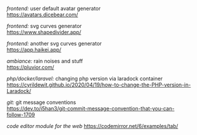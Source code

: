 *frontend:* user default avatar generator
<br>
https://avatars.dicebear.com/

*frontend:* svg curves generator
<br>
https://www.shapedivider.app/

*frontend:* another svg curves generator
<br>
https://app.haikei.app/

*ambiance:* rain noises and stuff
<br>
https://pluvior.com/

*php/docker/laravel:* changing php version via laradock container
<br>
https://cyrildewit.github.io/2020/04/19/how-to-change-the-PHP-version-in-Laradock/

*git:* git message conventions
<br>
https://dev.to/i5han3/git-commit-message-convention-that-you-can-follow-1709

*code editor module for the web*
https://codemirror.net/6/examples/tab/
